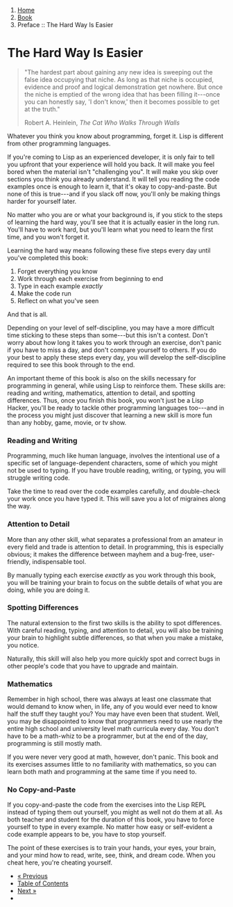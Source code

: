 <ol class="breadcrumb">
  <li><a href="/">Home</a></li>
  <li><a href="/book/">Book</a></li>
  <li class="active">Preface :: The Hard Way Is Easier</li>
</ol>

# The Hard Way Is Easier

> "The hardest part about gaining any new idea is sweeping out the false idea occupying that niche.  As long as that niche is occupied, evidence and proof and logical demonstration get nowhere.  But once the niche is emptied of the wrong idea that has been filling it---once you can honestly say, 'I don't know,' then it becomes possible to get at the truth."
> <footer>Robert A. Heinlein, <em>The Cat Who Walks Through Walls</em></footer>

Whatever you think you know about programming, forget it.  Lisp is different from other programming languages.

If you're coming to Lisp as an experienced developer, it is only fair to tell you upfront that your experience will hold you back.  It will make you feel bored when the material isn't "challenging you".  It will make you skip over sections you think you already understand.  It will tell you reading the code examples once is enough to learn it, that it's okay to copy-and-paste.  But none of this is true---and if you slack off now, you'll only be making things harder for yourself later.

No matter who you are or what your background is, if you stick to the steps of learning the hard way, you'll see that it is actually easier in the long run.  You'll have to work hard, but you'll learn what you need to learn the first time, and you won't forget it.

Learning the hard way means following these five steps every day until you've completed this book:

1. Forget everything you know
2. Work through each exercise from beginning to end
3. Type in each example *exactly*
4. Make the code run
5. Reflect on what you've seen

And that is all.

Depending on your level of self-discipline, you may have a more difficult time sticking to these steps than some---but this isn't a contest.  Don't worry about how long it takes you to work through an exercise, don't panic if you have to miss a day, and don't compare yourself to others.  If you do your best to apply these steps every day, you will develop the self-discipline required to see this book through to the end.

An important theme of this book is also on the skills necessary for programming in general, while using Lisp to reinforce them.  These skills are: reading and writing, mathematics, attention to detail, and spotting differences.  Thus, once you finish this book, you won't just be a Lisp Hacker, you'll be ready to tackle other programming languages too---and in the process you might just discover that learning a new skill is more fun than any hobby, game, movie, or tv show.

### Reading and Writing

Programming, much like human language, involves the intentional use of a specific set of language-dependent characters, some of which you might not be used to typing. If you have trouble reading, writing, or typing, you will struggle writing code.

Take the time to read over the code examples carefully, and double-check your work once you have typed it.  This will save you a lot of migraines along the way.

### Attention to Detail

More than any other skill, what separates a professional from an amateur in every field and trade is attention to detail.  In programming, this is especially obvious; it makes the difference between mayhem and a bug-free, user-friendly, indispensable tool.

By manually typing each exercise *exactly* as you work through this book, you will be training your brain to focus on the subtle details of what you are doing, while you are doing it.

### Spotting Differences

The natural extension to the first two skills is the ability to spot differences.  With careful reading, typing, and attention to detail, you will also be training your brain to highlight subtle differences, so that when you make a mistake, you notice.

Naturally, this skill will also help you more quickly spot and correct bugs in other people's code that you have to upgrade and maintain.

### Mathematics

Remember in high school, there was always at least one classmate that would demand to know when, in life, any of you would ever need to know half the stuff they taught you?  You may have even been that student.  Well, you may be disappointed to know that programmers need to use nearly the entire high school and university level math curricula every day.  You don't have to be a math-whiz to be a programmer, but at the end of the day, programming is still mostly math.

If you were never very good at math, however, don't panic.  This book and its exercises assumes little to no familiarity with mathematics, so you can learn both math and programming at the same time if you need to.

### No Copy-and-Paste

If you copy-and-paste the code from the exercises into the Lisp REPL instead of typing them out yourself, you might as well not do them at all.  As both teacher and student for the duration of this book, you have to force yourself to type in every example.  No matter how easy or self-evident a code example appears to be, you have to stop yourself.

The point of these exercises is to train your hands, your eyes, your brain, and your mind how to read, write, see, think, and dream code.  When you cheat here, you're cheating yourself.

<ul class="pager">
  <li class="previous"><a href="/book/preface/">&laquo; Previous</a></li>
  <li><a href="/book/">Table of Contents</a></li>
  <li class="next"><a href="/book/preface-part-three/">Next &raquo;</a><li>
</ul>
